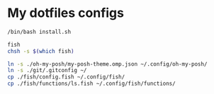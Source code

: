 # My dotfiles configs

```bash
/bin/bash install.sh
```

```bash
fish
chsh -s $(which fish)
```

```bash
ln -s ./oh-my-posh/my-posh-theme.omp.json ~/.config/oh-my-posh/
ln -s ./git/.gitconfig ~/
cp ./fish/config.fish ~/.config/fish/
cp ./fish/functions/ls.fish ~/.config/fish/functions/
```
